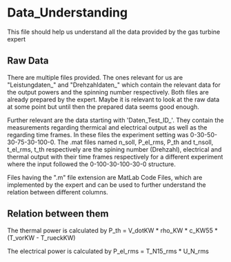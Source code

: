 # Data_Understanding
This file should help us understand all the data provided by the gas turbine expert

## Raw Data
There are multiple files provided. The ones relevant for us are "Leistungdaten_" and "Drehzahldaten_" which contain the relevant data for the output powers and the spinning number respectively. Both files are already prepared by the expert. Maybe it is relevant to look at the raw data at some point but until then the prepared data seems good enough.

Further relevant are the data starting with 'Daten_Test_ID_'. They contain the measurements regarding thermical and electrical output as well as the regarding time frames. In these files the experiment setting was 0-30-50-30-75-30-100-0.
The .mat files named n_soll, P_el_rms, P_th and t_nsoll, t_el_rms, t_th respectively are the spining number (Drehzahl), electrical and thermal output with their time frames respectively for a different experiment where the input followed the 0-100-30-100-30-0 structure.

Files having the ".m" file extension are MatLab Code Files, which are implemented by the expert and can be used to further understand the relation between different columns.


## Relation between them
The thermal power is calculated by
	P_th  =  V_dotKW  \*  rho_KW  \*  c_KW55  \*  (T_vorKW  -  T_rueckKW)


The electrical power is calculated by
	P_el_rms = T_N15_rms \* U_N_rms